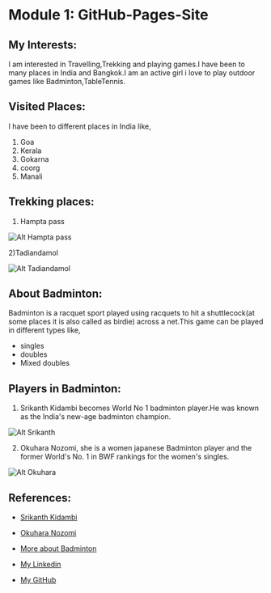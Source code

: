 # Module 1: GitHub-Pages-Site
## My Interests:
I am interested in Travelling,Trekking and playing games.I have been to many places in India and Bangkok.I am an active girl i love to play outdoor games like Badminton,TableTennis.
## Visited Places:
I have been to different places in India like,

  1. Goa
  2. Kerala
  3. Gokarna
  4. coorg
  5. Manali


## Trekking places:
   1) Hampta pass 
   
   ![Alt Hampta pass](https://www.indiahikes.com/wp-content/uploads/2018/07/Hampta-pass-Vignesh-5-min-walk-from-Jobra.jpg)
   
   2)Tadiandamol  
   
   ![Alt Tadiandamol](https://www.wanderophile.com/wp-content/uploads/2019/12/SliderImage2.jpg)
   

## About Badminton:
Badminton is a racquet sport played using racquets to hit a shuttlecock(at some places it is also called as birdie) across a net.This game can be played in different types like,
   - singles
   - doubles
   - Mixed doubles


## Players in Badminton:
 
 1) Srikanth Kidambi becomes World No 1 badminton player.He was known as the India's new-age badminton champion.
 
   ![Alt Srikanth](https://media.gettyimages.com/photos/indias-kidambi-srikanth-competes-in-the-mens-quarter-finals-during-picture-id945566708?s=612x612)
 
 2) Okuhara Nozomi, she is a women japanese Badminton player and the former World's No. 1 in BWF rankings for the women's    singles.
 
   ![Alt Okuhara](https://img.kyodonews.net/english/public/images/posts/f36ab689287570348c09b4381646e665/photo_l.jpg)
 
## References:
 
 - [Srikanth Kidambi](https://media.gettyimages.com/photos/indias-kidambi-srikanth-competes-in-the-mens-quarter-finals-during-picture-id945566708?s=612x612)
 
 - [Okuhara Nozomi](https://img.kyodonews.net/english/public/images/posts/f36ab689287570348c09b4381646e665/photo_l.jpg)

 - [More about Badminton](https://en.wikipedia.org/wiki/Badminton)
 
 - [My Linkedin](https://www.linkedin.com/in/vineetha-yenugula-84a88b19a/)
 
 - [My GitHub](https://github.com/vineetha1996)


